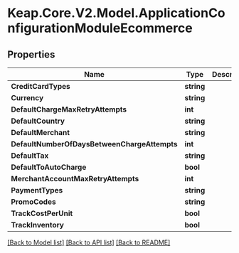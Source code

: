 # Keap.Core.V2.Model.ApplicationConfigurationModuleEcommerce

## Properties

Name | Type | Description | Notes
------------ | ------------- | ------------- | -------------
**CreditCardTypes** | **string** |  | [optional] 
**Currency** | **string** |  | [optional] 
**DefaultChargeMaxRetryAttempts** | **int** |  | [optional] 
**DefaultCountry** | **string** |  | [optional] 
**DefaultMerchant** | **string** |  | [optional] 
**DefaultNumberOfDaysBetweenChargeAttempts** | **int** |  | [optional] 
**DefaultTax** | **string** |  | [optional] 
**DefaultToAutoCharge** | **bool** |  | [optional] 
**MerchantAccountMaxRetryAttempts** | **int** |  | [optional] 
**PaymentTypes** | **string** |  | [optional] 
**PromoCodes** | **string** |  | [optional] 
**TrackCostPerUnit** | **bool** |  | [optional] 
**TrackInventory** | **bool** |  | [optional] 

[[Back to Model list]](../README.md#documentation-for-models) [[Back to API list]](../README.md#documentation-for-api-endpoints) [[Back to README]](../README.md)

